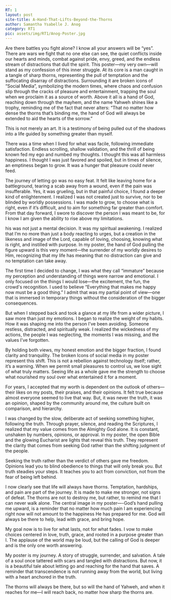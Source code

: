 ```yaml
---
RT: 1
layout: post
site-title: A-Hand-That-Lifts-Beyond-the-Thorns
author: Samantha Ysabelle J. Anog
category: RT1
pic: assets/img/RT1/Anog-Poster.jpg
---
```


Are there battles you fight alone? I know all your answers will be “yes”. There are wars we fight that no one else can see, the quiet conflicts inside our hearts and minds, combat against pride, envy, greed, and the endless stream of distractions that dull the spirit. This poster—my very own—will stand as my confession of this inner struggle. At its core is a man caught in a tangle of sharp thorns, representing the pull of temptation and the suffocating disarray of distractions. Surrounding it are broken icons of “Social Media”, symbolizing the modern times, where chaos and confusion slip through the cracks of pleasure and entertainment, trapping the soul when we proclaim it as a source of worth. Above it all is a hand of God, reaching down through the mayhem, and the name Yahweh shines like a trophy, reminding me of the fact that never alters: “That no matter how dense the thorns that’s binding me, the hand of God will always be extended to aid the hearts of the sorrow.”

This is not merely an art. It is a testimony of being pulled out of the shadows into a life guided by something greater than myself.

There was a time when I lived for what was facile, following immediate satisfaction. Endless scrolling, shallow validation, and the thrill of being known fed my ego and numbed my thoughts. I thought this was all harmless happiness. I thought I was just favored and spoiled, but in times of silence, an emptiness began to grow. It was a hunger that pleasure could never feed.

The journey of letting go was no easy feat. It felt like leaving home for a battleground, tearing a scab away from a wound, even if the pain was insufferable. Yes, it was grueling, but in that painful choice, I found a deeper kind of enlightenment. I realized I was not created just to survive, nor to be blinded by worldly possessions. I was made to grow, to choose what is right, even if it’s difficult, and to aim for something far greater than comfort. From that day forward, I swore to discover the person I was meant to be, for I know I am given the ability to rise above my limitations.

his was not just a mental decision. It was my spiritual awakening. I realized that I’m no more than just a body reacting to urges, but a creation in the likeness and image of the Lord, capable of loving, choosing, knowing what is right, and instilled with purpose. In my poster, the hand of God pulling the figure upward is this very moment—the surrender of my worldly desires to Him, recognizing that my life has meaning that no distraction can give and no temptation can take away.

The first time I decided to change, I was what they call “immature” because my perception and understanding of things were narrow and emotional. I only focused on the things I would lose—the excitement, the fun, the crowd's recognition. I used to believe “Everything that makes me happy now must be a good thing.” I admit that was my partial point of view—one that is immersed in temporary things without the consideration of the bigger consequences.

But when I stepped back and took a glance at my life from a wider picture, I saw more than just my emotions. I began to realize the weight of my habits. How it was shaping me into the person I’ve been avoiding. Someone restless, distracted, and spiritually weak. I realized the wickedness of my actions, the people I was neglecting, the moments I was missing, and the values I’ve forgotten.

By holding both views, my honest emotion and the bigger fraction, I found clarity and tranquility. The broken Icons of social media in my poster represent this shift. This is not a rebellion against technology itself; rather, it’s a warning. When we permit small pleasures to control us, we lose sight of what truly matters. Seeing life as a whole gave me the strength to choose what nourished my soul over what entertained it for a moment.

For years, I accepted that my worth is dependent on the outlook of others—their likes on my posts, their praises, and their opinions. It felt true because almost everyone seemed to live that way. But, it was never the truth, it was an opinion, shaped by the community around me, the culture built on comparison, and hierarchy.

I was changed by the slow, deliberate act of seeking something higher, following the truth. Through prayer, silence, and reading the Scriptures, I realized that my value comes from the Almighty God alone. It is constant, unshaken by numbers, opinions, or approval. In my poster, the open Bible and the glowing Eucharist are lights that reveal this truth. They represent the clarity that comes from seeking God rather than the shifting judgment of the people.

Seeking the truth rather than the verdict of others gave me freedom. Opinions lead you to blind obedience to things that will only break you. But truth steadies your steps. It teaches you to act from conviction, not from the fear of being left behind.

I now clearly see that life will always have thorns. Temptation, hardships, and pain are part of the journey. It is made to make me stronger, not signs of defeat. The thorns are not to destroy me, but rather, to remind me that I can never walk alone. The central image in my poster—-God’s hand pulling me upward, is a reminder that no matter how much pain I am experiencing right now will not amount to the happiness He has prepared for me. God will always be there to help, lead with grace, and bring hope.

My goal now is to live for what lasts, not for what fades. I vow to make choices centered in love, truth, grace, and rooted in a purpose greater than I. The applause of the world may be loud, but the calling of God is deeper and is the only one worth answering.

My poster is my journey. A story of struggle, surrender, and salvation. A tale of a soul once tattered with scars and tangled with distractions. But now, it is a beautiful tale about letting go and reaching for the hand that saves. A reminder that transcendence is not running away from the world, but living with a heart anchored in the truth.

The thorns will always be there, but so will the hand of Yahweh, and when it reaches for me—I will reach back, no matter how sharp the thorns are.
